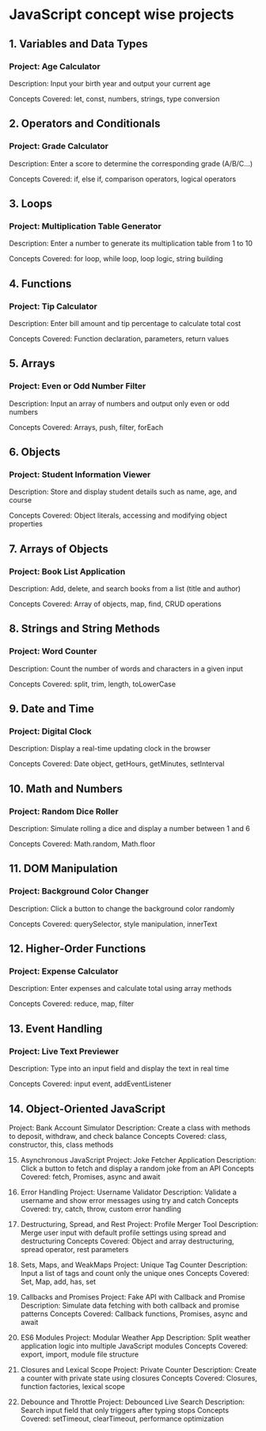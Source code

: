 # JavaScript concept wise projects

## 1. Variables and Data Types
### Project: Age Calculator
Description: Input your birth year and output your current age

Concepts Covered: let, const, numbers, strings, type conversion

## 2. Operators and Conditionals
### Project: Grade Calculator
Description: Enter a score to determine the corresponding grade (A/B/C...)

Concepts Covered: if, else if, comparison operators, logical operators

## 3. Loops
### Project: Multiplication Table Generator
Description: Enter a number to generate its multiplication table from 1 to 10

Concepts Covered: for loop, while loop, loop logic, string building

## 4. Functions
### Project: Tip Calculator
Description: Enter bill amount and tip percentage to calculate total cost

Concepts Covered: Function declaration, parameters, return values

## 5. Arrays
### Project: Even or Odd Number Filter
Description: Input an array of numbers and output only even or odd numbers

Concepts Covered: Arrays, push, filter, forEach

## 6. Objects
### Project: Student Information Viewer
Description: Store and display student details such as name, age, and course

Concepts Covered: Object literals, accessing and modifying object properties

## 7. Arrays of Objects
### Project: Book List Application
Description: Add, delete, and search books from a list (title and author)

Concepts Covered: Array of objects, map, find, CRUD operations

## 8. Strings and String Methods
### Project: Word Counter
Description: Count the number of words and characters in a given input

Concepts Covered: split, trim, length, toLowerCase

## 9. Date and Time
### Project: Digital Clock
Description: Display a real-time updating clock in the browser

Concepts Covered: Date object, getHours, getMinutes, setInterval

## 10. Math and Numbers
### Project: Random Dice Roller
Description: Simulate rolling a dice and display a number between 1 and 6

Concepts Covered: Math.random, Math.floor

## 11. DOM Manipulation
### Project: Background Color Changer
Description: Click a button to change the background color randomly

Concepts Covered: querySelector, style manipulation, innerText

## 12. Higher-Order Functions
### Project: Expense Calculator
Description: Enter expenses and calculate total using array methods

Concepts Covered: reduce, map, filter

## 13. Event Handling
### Project: Live Text Previewer
Description: Type into an input field and display the text in real time

Concepts Covered: input event, addEventListener

## 14. Object-Oriented JavaScript
Project: Bank Account Simulator
Description: Create a class with methods to deposit, withdraw, and check balance
Concepts Covered: class, constructor, this, class methods

15. Asynchronous JavaScript
Project: Joke Fetcher Application
Description: Click a button to fetch and display a random joke from an API
Concepts Covered: fetch, Promises, async and await

16. Error Handling
Project: Username Validator
Description: Validate a username and show error messages using try and catch
Concepts Covered: try, catch, throw, custom error handling

17. Destructuring, Spread, and Rest
Project: Profile Merger Tool
Description: Merge user input with default profile settings using spread and destructuring
Concepts Covered: Object and array destructuring, spread operator, rest parameters

18. Sets, Maps, and WeakMaps
Project: Unique Tag Counter
Description: Input a list of tags and count only the unique ones
Concepts Covered: Set, Map, add, has, set

19. Callbacks and Promises
Project: Fake API with Callback and Promise
Description: Simulate data fetching with both callback and promise patterns
Concepts Covered: Callback functions, Promises, async and await

20. ES6 Modules
Project: Modular Weather App
Description: Split weather application logic into multiple JavaScript modules
Concepts Covered: export, import, module file structure

21. Closures and Lexical Scope
Project: Private Counter
Description: Create a counter with private state using closures
Concepts Covered: Closures, function factories, lexical scope

22. Debounce and Throttle
Project: Debounced Live Search
Description: Search input field that only triggers after typing stops
Concepts Covered: setTimeout, clearTimeout, performance optimization

